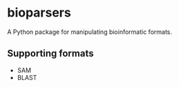 # bioparsers
A Python package for manipulating bioinformatic formats.

## Supporting formats
- SAM
- BLAST
